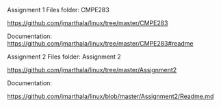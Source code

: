 Assignment 1 Files folder: CMPE283

https://github.com/jmarthala/linux/tree/master/CMPE283

Documentation: https://github.com/jmarthala/linux/tree/master/CMPE283#readme

Assignment 2 Files folder: Assignment 2

https://github.com/jmarthala/linux/tree/master/Assignment2

Documentation: 

https://github.com/jmarthala/linux/blob/master/Assignment2/Readme.md

